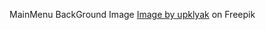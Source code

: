 
MainMenu BackGround Image
<a href="https://www.freepik.com/free-vector/rustic-house-hallway-interior-with-wooden-stairs_8308951.htm#page=3&query=cartoon%20night%20house%20background&position=5&from_view=keyword&track=ais&uuid=87b7c01b-af40-44fb-9790-07fd4f0aa241">Image by upklyak</a> on Freepik
